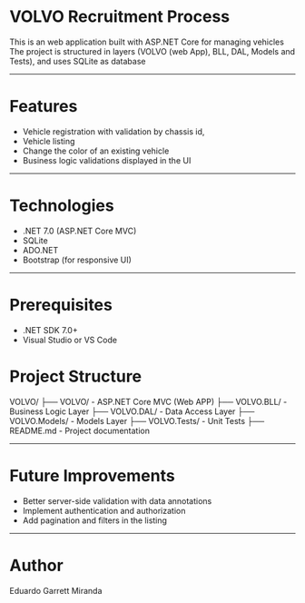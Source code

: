 # VOLVO Recruitment Process

This is an web application built with ASP.NET Core for managing vehicles 
The project is structured in layers (VOLVO (web App), BLL, DAL, Models and Tests), and uses SQLite as database

---

# Features

- Vehicle registration with validation by chassis id,
- Vehicle listing
- Change the color of an existing vehicle
- Business logic validations displayed in the UI

---

# Technologies

- .NET 7.0 (ASP.NET Core MVC)
- SQLite
- ADO.NET
- Bootstrap (for responsive UI)

---

# Prerequisites

- .NET SDK 7.0+
- Visual Studio or VS Code

# Project Structure

VOLVO/
├── VOLVO/             - ASP.NET Core MVC (Web APP)
├── VOLVO.BLL/         - Business Logic Layer
├── VOLVO.DAL/         - Data Access Layer
├── VOLVO.Models/      - Models Layer
├── VOLVO.Tests/      - Unit Tests
├── README.md          - Project documentation

---

# Future Improvements

- Better server-side validation with data annotations
- Implement authentication and authorization
- Add pagination and filters in the listing

---

# Author

Eduardo Garrett Miranda
